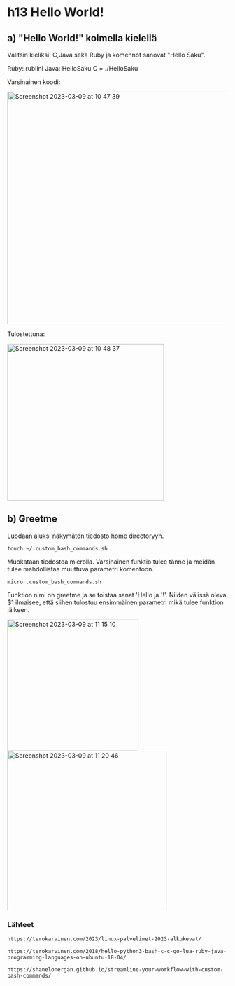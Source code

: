 # h13 Hello World!

## a) "Hello World!" kolmella kielellä

Valitsin kieliksi: C,Java sekä Ruby ja komennot sanovat "Hello Saku".

Ruby: rubiini
Java: HelloSaku
C = ./HelloSaku

Varsinainen koodi:

<img width="531" alt="Screenshot 2023-03-09 at 10 47 39" src="https://user-images.githubusercontent.com/120730231/223969365-7c3cba13-db58-431c-8a87-e08ca2d1f4ba.png">

Tulostettuna:

<img width="358" alt="Screenshot 2023-03-09 at 10 48 37" src="https://user-images.githubusercontent.com/120730231/223969424-b30e80da-f452-4f74-afa7-7e0d606137a4.png">

## b) Greetme

Luodaan aluksi näkymätön tiedosto home directoryyn.

    touch ~/.custom_bash_commands.sh
    
Muokataan tiedostoa microlla. Varsinainen funktio tulee tänne ja meidän tulee mahdollistaa muuttuva parametri komentoon.

    micro .custom_bash_commands.sh
    

Funktion nimi on greetme ja se toistaa sanat 'Hello ja '!'. Niiden välissä oleva $1 ilmaisee, että siihen tulostuu ensimmäinen parametri mikä tulee funktion jälkeen.

<img width="300" alt="Screenshot 2023-03-09 at 11 15 10" src="https://user-images.githubusercontent.com/120730231/223975728-eb468d67-ed96-4092-bde7-980b35478985.png">




<img width="364" alt="Screenshot 2023-03-09 at 11 20 46" src="https://user-images.githubusercontent.com/120730231/223977197-245be2a7-bf09-487b-a7a1-6243ddf5f049.png">


### Lähteet

    https://terokarvinen.com/2023/linux-palvelimet-2023-alkukevat/
    
    https://terokarvinen.com/2018/hello-python3-bash-c-c-go-lua-ruby-java-programming-languages-on-ubuntu-18-04/
    
    https://shanelonergan.github.io/streamline-your-workflow-with-custom-bash-commands/
